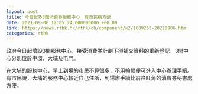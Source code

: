 ```yaml
---
layout: post
title: 今日起多3間消費券服務中心　有市民稱方便
date: 2021-09-06 12:05:24.000000000 +08:00
link: https://news.rthk.hk/rthk/ch/component/k2/1609255-20210906.htm
categories: rthk
---
```


政府今日起增設3間服務中心，接受消費券計劃下須補交資料的重新登記，3間中心分別位於中環、大埔及屯門。

在大埔的服務中心，早上到場的市民不算很多，不用輪候便可進入中心辦理手續。有市民說，大埔的服務中心較近自己住所，到場辦手續比前往旺角的消費券秘書處方便。

